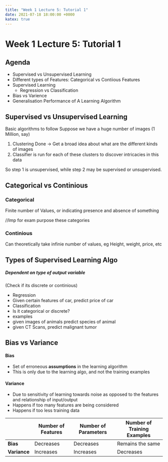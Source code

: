 ```yaml
---
title: "Week 1 Lecture 5: Tutorial 1"
date: 2021-07-18 18:00:00 +0000
katex: true
---
```

# Week 1 Lecture 5: Tutorial 1
## Agenda
* Supervised vs Unsupervised Learning
* Different types of Features: Categorical vs Contiious Features
* Supervised Learning
  * Regression vs Classification
* Bias vs Varience  
* Generalisation Performance of A Learning Algorithm


## Supervised vs Unsupervised Learning
Basic algorithms to follow
Suppose we have a huge number of images (1 Million, say)
1. Clustering Done -> Get a broad idea about what are the different kinds of images
2. Classifier is run for each of these clusters to discover intricacies in this data 


So step 1 is unsupervised, while step 2 may be supervised or unsupervised.

## Categorical vs Continious

### Categorical
Finite number of Values, or indicating presence and absence of something

//Imp for exam purpose these categories

### Continious

Can theoretically take infinie number of values, eg Height, weight, price, etc

## Types of Supervised Learning Algo

##### Dependent on type of output variable
(Check if its discrete or continious)

- Regression
 - Given certain features of car, predict price of car
- Classification
 - Is it categorical or discrete?
 - examples 
  - given images of animals predict species of animal
  - given CT Scans, predict malignant tumor

## Bias vs Variance

#### Bias
- Set of erroneous **assumptions** in the learning algorithm
- This is only due to the learning algo, and not the training examples

#### Variance

- Due to sensitivity of learning towards noise as opposed to the features and relationship of input/output
- Happens if too many features are being considered
- Happens if too less training data


|  | Number of Features | Number of Parameters | Number of Training Examples |
| ---- | ---- | ---- | ---- |
| **Bias** | Decreases | Decreases | Remains the same |
| **Variance** | Increases | Increases | Decreases |

<incomplete>
